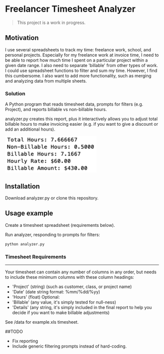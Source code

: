 # Freelancer Timesheet Analyzer

> This project is a work in progress.

## Motivation

I use several spreadsheets to track my time: freelance work, school, and personal projects. Especially for my freelance work at invoice time, I need to be able to report how much time I spent on a particular project within a given date range. I also need to separate 'billable' from other types of work. I could use spreadsheet functions to filter and sum my time. However, I find this cumbersome. I also want to add more functionality, such as merging and analyzing data from multiple sheets.

### Solution
A Python program that reads timesheet data, prompts for filters (e.g. Project), and reports billable vs non-billable hours.

analyzer.py creates this report, plus it interactively allows you to adjust total billable hours to make invoicing easier (e.g. if you want to give a discount or add an additional hours). 

<img src="docs/FreelancerScreenprint.png" alt="Freelancer-Timesheet-Analyzer results" width="300px" height="auto">

## Installation

Download analyzer.py or clone this repository.

## Usage example
Create a timesheet spreadsheet (requirements below).

Run analyzer, responding to prompts for filters:
```sh
python analyzer.py 
```

### Timesheet Requirements
---------------------------
Your timesheet can contain any number of columns in any order, but needs to include these minimum columns with these column headings: 
  * 'Project' (string) (such as customer, class, or project name)
  * 'Date' (date string format: %mm/%dd/%yy)
  * 'Hours' (float)
Optional:
  * 'Billable' (any value, it's simply tested for null-ness)
  * 'Details' (any string, it's simply included in the final report to help you decide if you want to make billable adjustments)
  
See /data for example.xls timesheet.


##TODO
  * Fix reporting 
  * Include generic filtering prompts instead of hard-coding.
